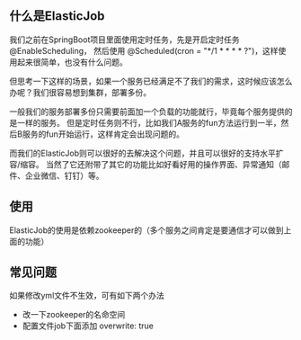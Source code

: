 ## 什么是ElasticJob
我们之前在SpringBoot项目里面使用定时任务，先是开启定时任务 @EnableScheduling，
然后使用 @Scheduled(cron = "*/1 * * * * ?")，这样使用起来很简单，也没有什么问题。

但思考一下这样的场景，如果一个服务已经满足不了我们的需求，这时候应该怎么办呢？我们很容易想到集群，部署多份。

一般我们的服务部署多份只需要前面加一个负载的功能就行，毕竟每个服务提供的是一样的服务。
但是定时任务则不行，比如我们A服务的fun方法运行到一半，然后B服务的fun开始运行，这样肯定会出现问题的。

而我们的ElasticJob则可以很好的去解决这个问题，并且可以很好的支持水平扩容/缩容。
当然了它还附带了其它的功能比如好看好用的操作界面、异常通知（邮件、企业微信、钉钉）等。

## 使用
ElasticJob的使用是依赖zookeeper的（多个服务之间肯定是要通信才可以做到上面的功能）



## 常见问题
如果修改yml文件不生效，可有如下两个办法
- 改一下zookeeper的名命空间
- 配置文件job下面添加 overwrite: true
